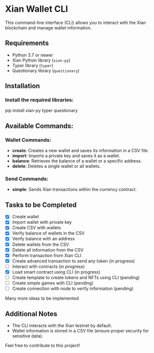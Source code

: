 # Xian Wallet CLI

This command-line interface (CLI) allows you to interact with the Xian blockchain and manage wallet information.

## Requirements

- Python 3.7 or newer
- Xian Python library (`xian-py`)
- Typer library (`typer`)
- Questionary library (`questionary`)

## Installation

### Install the required libraries:
pip install xian-py typer questionary

## Available Commands:

### Wallet Commands:

- **create**: Creates a new wallet and saves its information in a CSV file.
- **import**: Imports a private key and saves it as a wallet.
- **balance**: Retrieves the balance of a wallet or a specific address.
- **delete**: Deletes a single wallet or all wallets.

### Send Commands:

- **simple**: Sends Xian transactions within the currency contract.

## Tasks to be Completed

- [x] Create wallet
- [x] Import wallet with private key
- [x] Create CSV with wallets
- [x] Verify balance of wallets in the CSV
- [x] Verify balance with an address
- [x] Delete wallets from the CSV
- [x] Delete all information from the CSV
- [x] Perform transaction from Xian CLI
- [x] Create advanced transaction to send any token (in progress)
- [ ] Interact with contracts (in progress)
- [x] Load smart contract using CLI (in progress)
- [ ] Create template to create tokens and NFTs using CLI (pending)
- [ ] Create simple games with CLI (pending)
- [ ] Create connection with node to verify information (pending)

Many more ideas to be implemented

## Additional Notes

- The CLI interacts with the Xian testnet by default.
- Wallet information is stored in a CSV file (ensure proper security for sensitive data).

Feel free to contribute to this project!
